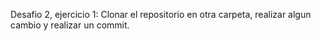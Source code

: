 Desafio 2, ejercicio 1: Clonar el repositorio en otra carpeta, realizar algun cambio y realizar un commit.
